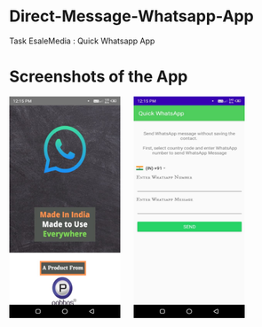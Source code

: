 # Direct-Message-Whatsapp-App
Task EsaleMedia : Quick Whatsapp App

# Screenshots of the App 
<img src="https://github.com/JyotiJauhari/Direct-Message-Whatsapp-App/blob/main/Screenshot/splash_SS.jpeg" width = "200" height = "400"  >	 							<img src="https://github.com/JyotiJauhari/Direct-Message-Whatsapp-App/blob/main/Screenshot/MainScreen_SS.jpeg" width = "200" height = "400" hspace="20" > 				
